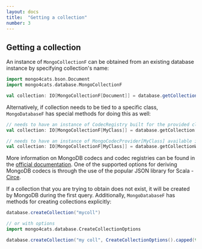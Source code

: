 ```yaml
---
layout: docs
title:  "Getting a collection"
number: 3
---
```


## Getting a collection

An instance of `MongoCollectionF` can be obtained from an existing database instance by specifying collection's name:

```scala
import mongo4cats.bson.Document
import mongo4cats.database.MongoCollectionF

val collection: IO[MongoCollectionF[Document]] = database.getCollection("mycoll")
```

Alternatively, if collection needs to be tied to a specific class, `MongoDatabaseF` has special methods for doing this as well:

```scala
// needs to have an instance of CodecRegistry built for the provided class
val collection: IO[MongoCollectionF[MyClass]] = database.getCollection[MyClass]("mycoll", myClassCodecRegistry)

// needs to have an instance of MongoCodecProvider[MyClass] available in the implicit scope
val collection: IO[MongoCollectionF[MyClass]] = database.getCollectionWithCodec[MyClass]("mycoll")
```
More information on MongoDB codecs and codec registries can be found in the [official documentation](https://docs.mongodb.com/drivers/java/sync/current/fundamentals/data-formats/codecs/).
One of the supported options for deriving MongoDB codecs is through the use of the popular JSON library for Scala - [Circe](../circe.html).

If a collection that you are trying to obtain does not exist, it will be created by MongoDB during the first query. Additionally, `MongoDatabaseF` has methods for creating collections explicitly:
```scala
database.createCollection("mycoll")

// or with options
import mongo4cats.database.CreateCollectionOptions

database.createCollection("my coll", CreateCollectionOptions().capped(true).sizeInBytes(1024L))
```
